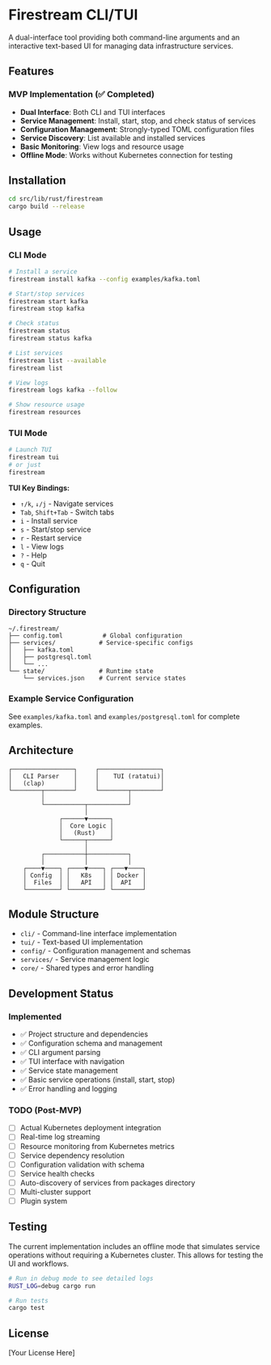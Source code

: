# Firestream CLI/TUI

A dual-interface tool providing both command-line arguments and an interactive text-based UI for managing data infrastructure services.

## Features

### MVP Implementation (✅ Completed)

- **Dual Interface**: Both CLI and TUI interfaces
- **Service Management**: Install, start, stop, and check status of services
- **Configuration Management**: Strongly-typed TOML configuration files
- **Service Discovery**: List available and installed services
- **Basic Monitoring**: View logs and resource usage
- **Offline Mode**: Works without Kubernetes connection for testing

## Installation

```bash
cd src/lib/rust/firestream
cargo build --release
```

## Usage

### CLI Mode

```bash
# Install a service
firestream install kafka --config examples/kafka.toml

# Start/stop services
firestream start kafka
firestream stop kafka

# Check status
firestream status
firestream status kafka

# List services
firestream list --available
firestream list

# View logs
firestream logs kafka --follow

# Show resource usage
firestream resources
```

### TUI Mode

```bash
# Launch TUI
firestream tui
# or just
firestream
```

**TUI Key Bindings:**
- `↑/k`, `↓/j` - Navigate services
- `Tab`, `Shift+Tab` - Switch tabs
- `i` - Install service
- `s` - Start/stop service
- `r` - Restart service
- `l` - View logs
- `?` - Help
- `q` - Quit

## Configuration

### Directory Structure
```
~/.firestream/
├── config.toml           # Global configuration
├── services/            # Service-specific configs
│   ├── kafka.toml
│   ├── postgresql.toml
│   └── ...
└── state/               # Runtime state
    └── services.json    # Current service states
```

### Example Service Configuration

See `examples/kafka.toml` and `examples/postgresql.toml` for complete examples.

## Architecture

```
┌─────────────────┐     ┌─────────────────┐
│   CLI Parser    │     │    TUI (ratatui)│
│   (clap)        │     │                 │
└────────┬────────┘     └────────┬────────┘
         │                       │
         └───────────┬───────────┘
                     │
              ┌──────▼──────┐
              │  Core Logic │
              │   (Rust)    │
              └──────┬──────┘
                     │
         ┌───────────┼───────────┐
         │           │           │
    ┌────▼────┐ ┌────▼────┐ ┌───▼────┐
    │ Config  │ │   K8s   │ │ Docker │
    │  Files  │ │   API   │ │  API   │
    └─────────┘ └─────────┘ └────────┘
```

## Module Structure

- `cli/` - Command-line interface implementation
- `tui/` - Text-based UI implementation
- `config/` - Configuration management and schemas
- `services/` - Service management logic
- `core/` - Shared types and error handling

## Development Status

### Implemented
- ✅ Project structure and dependencies
- ✅ Configuration schema and management
- ✅ CLI argument parsing
- ✅ TUI interface with navigation
- ✅ Service state management
- ✅ Basic service operations (install, start, stop)
- ✅ Error handling and logging

### TODO (Post-MVP)
- [ ] Actual Kubernetes deployment integration
- [ ] Real-time log streaming
- [ ] Resource monitoring from Kubernetes metrics
- [ ] Service dependency resolution
- [ ] Configuration validation with schema
- [ ] Service health checks
- [ ] Auto-discovery of services from packages directory
- [ ] Multi-cluster support
- [ ] Plugin system

## Testing

The current implementation includes an offline mode that simulates service operations without requiring a Kubernetes cluster. This allows for testing the UI and workflows.

```bash
# Run in debug mode to see detailed logs
RUST_LOG=debug cargo run

# Run tests
cargo test
```

## License

[Your License Here]
